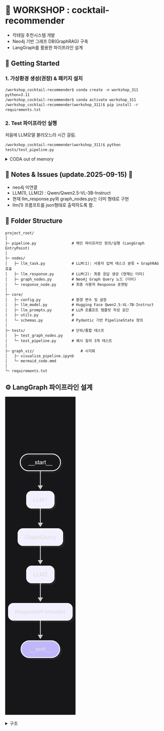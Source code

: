 # 🍹 WORKSHOP : cocktail-recommender
- 칵테일 추천시스템 개발
- Neo4j 기반 그래프 DB(GraphRAG) 구축
- LangGraph를 활용한 파이프라인 설계

## 🚀 Getting Started
### 1. 가상환경 생성(권장) & 패키지 설치
```
/workshop_cocktail-recommender$ conda create -n workshop_311 python=3.11
/workshop_cocktail-recommender$ conda activate workshop_311
/workshop_cocktail-recommender(workshop_311)$ pip install -r requirements.txt
```
### 2. Test 파이프라인 실행
처음에 LLM모델 불러오느라 시간 걸림.
```
/workshop_cocktail-recommender(workshop_311)$ python tests/test_pipeline.py
```

<details> <summary> CODA out of memory </summary>
불필요한 파일, 오래된 캐시, 다운로드 파일 등을 삭제

```
# Hugging Face 캐시 정리
rm -rf ~/.cache/huggingface/hub
rm -rf ~/.cache/huggingface/transformers
```

실행중인 것 kill
```
# GPU모니터링
watch -n 1 nvidia-smi
```
</details>


## 📌 Notes & Issues (update.2025-09-15) 🧷
- neo4j 미연결
- LLM(1), LLM(2) : Qwen/Qwen2.5-VL-3B-Instruct
- 현재 llm_response.py와 graph_nodes.py는 더미 형태로 구현 
- llm(1) 프롬프트를 json형태로 출력하도록 함.

## 📁 Folder Structure
```
project_root/
│
├─ pipeline.py                # 메인 파이프라인 정의/실행 (LangGraph EntryPoint)
│
├─ nodes/                     
│   ├─ llm_task.py            # LLM(1): 사용자 입력 태스크 분류 + GraphRAG 호출
│   ├─ llm_response.py        # LLM(2): 최종 응답 생성 (현재는 더미)
│   ├─ graph_nodes.py         # Neo4j Graph Query 노드 (더미)
│   └─ response_node.py       # 최종 사용자 Response 포맷팅
│
├─ core/                      
│   ├─ config.py              # 환경 변수 및 설정
│   ├─ llm_model.py           # Hugging Face Qwen2.5-VL-7B-Instruct 
│   ├─ llm_prompts.py         # LLM 프롬프트 템플릿 작성 공간
│   ├─ utils.py               # 
│   └─ schemas.py             # Pydantic 기반 PipelineState 정의
│
├─ tests/                     # 단위/통합 테스트
│   ├─ test_graph_nodes.py
│   └─ test_pipeline.py       # 예시 질의 3개 테스트
│
├─ graph_viz/                     # 시각화
│   ├─ visualize_pipeline.ipynb
│   └─ mermaid_code.mmd       
│
└─ requirements.txt
```

## ⚙️ LangGraph 파이프라인 설계
![파이프라인 구조](graph_viz/mermaid_code.png)
<details> <summary> 구조 </summary>
flow

```
[User Input] 
      │
      ▼
 [LLM(1) Node] ──> 속성 추출 & Graph Query
      │
      ▼
 [Graph Query Node] ──> Neo4j에서 후보 칵테일 조회
      │
      ▼
 [LLM(2) Node] ──> 최종 추천 텍스트 생성
      │
      ▼
 [Response Node] ──> 사용자 출력
```
</details>

